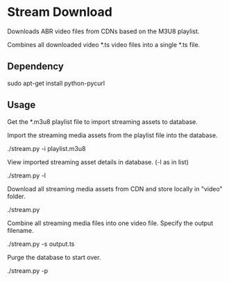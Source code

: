 # Stream Download

Downloads ABR video files from CDNs based on the M3U8 playlist. 

Combines all downloaded video \*.ts video files into a single \*.ts file. 

## Dependency

sudo apt-get install python-pycurl

## Usage

Get the \*.m3u8 playlist file to import streaming assets to database.

Import the streaming media assets from the playlist file into the database.

./stream.py -i playlist.m3u8

View imported streaming asset details in database. (-l as in list)

./stream.py -l

Download all streaming media assets from CDN and store locally in "video" folder.

./stream.py

Combine all streaming media files into one video file. Specify the output filename.

./stream.py -s output.ts

Purge the database to start over.

./stream.py -p
